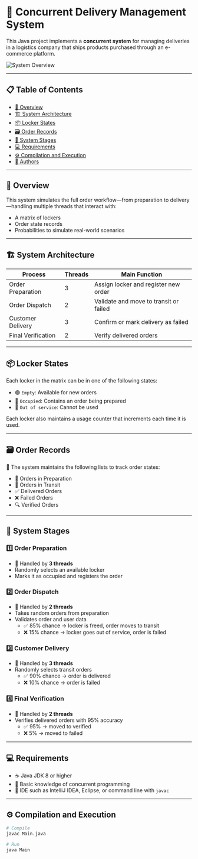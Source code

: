 # 🚚 Concurrent Delivery Management System

This Java project implements a **concurrent system** for managing deliveries in a logistics company that ships products purchased through an e-commerce platform.

![System Overview](docs/system-overview.png) <!-- Replace with the actual image path -->

---

## 📋 Table of Contents

- [📄 Overview](#overview)
- [🏗️ System Architecture](#system-architecture)
- [📦 Locker States](#locker-states)
- [🗃️ Order Records](#order-records)
- [🔄 System Stages](#system-stages)
- [💻 Requirements](#requirements)
- [⚙️ Compilation and Execution](#compilation-and-execution)
- [👥 Authors](#authors)

---

## 📄 Overview

This system simulates the full order workflow—from preparation to delivery—handling multiple threads that interact with:

- A matrix of lockers
- Order state records
- Probabilities to simulate real-world scenarios

---

## 🏗️ System Architecture

| Process             | Threads | Main Function                               |
|---------------------|---------|---------------------------------------------|
| Order Preparation   | 3       | Assign locker and register new order        |
| Order Dispatch      | 2       | Validate and move to transit or failed      |
| Customer Delivery   | 3       | Confirm or mark delivery as failed          |
| Final Verification  | 2       | Verify delivered orders                     |

---

## 📦 Locker States

Each locker in the matrix can be in one of the following states:

- 🟢 `Empty`: Available for new orders
- 🔵 `Occupied`: Contains an order being prepared
- 🔴 `Out of service`: Cannot be used

Each locker also maintains a usage counter that increments each time it is used.

---

## 🗃️ Order Records

📑 The system maintains the following lists to track order states:

- 📌 Orders in Preparation  
- 🚛 Orders in Transit  
- ✅ Delivered Orders  
- ❌ Failed Orders  
- 🔍 Verified Orders  

---

## 🔄 System Stages

### 1️⃣ Order Preparation

- 🧵 Handled by **3 threads**
- Randomly selects an available locker
- Marks it as occupied and registers the order

### 2️⃣ Order Dispatch

- 🧵 Handled by **2 threads**
- Takes random orders from preparation
- Validates order and user data  
  - ✅ 85% chance → locker is freed, order moves to transit  
  - ❌ 15% chance → locker goes out of service, order is failed

### 3️⃣ Customer Delivery

- 🧵 Handled by **3 threads**
- Randomly selects transit orders  
  - ✅ 90% chance → order is delivered  
  - ❌ 10% chance → order is failed

### 4️⃣ Final Verification

- 🧵 Handled by **2 threads**
- Verifies delivered orders with 95% accuracy  
  - ✅ 95% → moved to verified  
  - ❌ 5% → moved to failed

---

## 💻 Requirements

- ☕ Java JDK 8 or higher
- 🧠 Basic knowledge of concurrent programming
- 💼 IDE such as IntelliJ IDEA, Eclipse, or command line with `javac`

---

## ⚙️ Compilation and Execution

```bash
# Compile
javac Main.java

# Run
java Main
